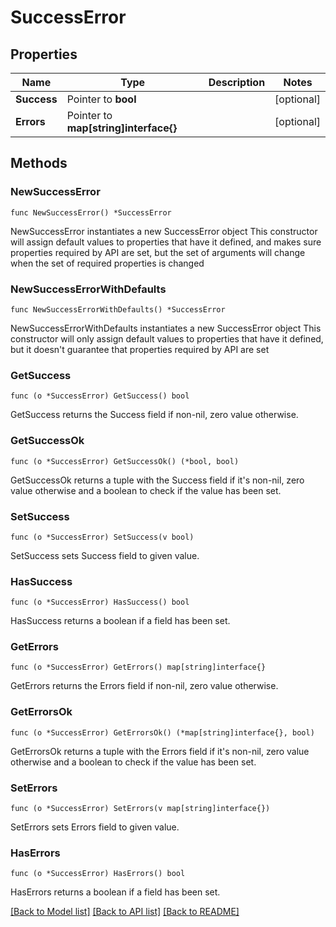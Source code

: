 # SuccessError

## Properties

Name | Type | Description | Notes
------------ | ------------- | ------------- | -------------
**Success** | Pointer to **bool** |  | [optional] 
**Errors** | Pointer to **map[string]interface{}** |  | [optional] 

## Methods

### NewSuccessError

`func NewSuccessError() *SuccessError`

NewSuccessError instantiates a new SuccessError object
This constructor will assign default values to properties that have it defined,
and makes sure properties required by API are set, but the set of arguments
will change when the set of required properties is changed

### NewSuccessErrorWithDefaults

`func NewSuccessErrorWithDefaults() *SuccessError`

NewSuccessErrorWithDefaults instantiates a new SuccessError object
This constructor will only assign default values to properties that have it defined,
but it doesn't guarantee that properties required by API are set

### GetSuccess

`func (o *SuccessError) GetSuccess() bool`

GetSuccess returns the Success field if non-nil, zero value otherwise.

### GetSuccessOk

`func (o *SuccessError) GetSuccessOk() (*bool, bool)`

GetSuccessOk returns a tuple with the Success field if it's non-nil, zero value otherwise
and a boolean to check if the value has been set.

### SetSuccess

`func (o *SuccessError) SetSuccess(v bool)`

SetSuccess sets Success field to given value.

### HasSuccess

`func (o *SuccessError) HasSuccess() bool`

HasSuccess returns a boolean if a field has been set.

### GetErrors

`func (o *SuccessError) GetErrors() map[string]interface{}`

GetErrors returns the Errors field if non-nil, zero value otherwise.

### GetErrorsOk

`func (o *SuccessError) GetErrorsOk() (*map[string]interface{}, bool)`

GetErrorsOk returns a tuple with the Errors field if it's non-nil, zero value otherwise
and a boolean to check if the value has been set.

### SetErrors

`func (o *SuccessError) SetErrors(v map[string]interface{})`

SetErrors sets Errors field to given value.

### HasErrors

`func (o *SuccessError) HasErrors() bool`

HasErrors returns a boolean if a field has been set.


[[Back to Model list]](../README.md#documentation-for-models) [[Back to API list]](../README.md#documentation-for-api-endpoints) [[Back to README]](../README.md)


